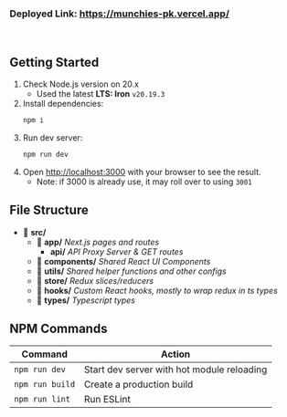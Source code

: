 ### Deployed Link: https://munchies-pk.vercel.app/

<br>

## Getting Started

1. Check Node.js version on 20.x 
   - Used the latest **LTS: Iron** `v20.19.3`
2. Install dependencies:
    ```sh
    npm i
    ```
3. Run dev server:
    ```sh
    npm run dev
    ```
4. Open [http://localhost:3000](http://localhost:3000) with your browser to see the result.
   - Note: if 3000 is already use, it may roll over to using `3001`


## File Structure
- 📁 **src/**
   - 📁 **app/** _Next.js pages and routes_
     - **api/** _API Proxy Server & GET routes_
   - 📁 **components/** _Shared React UI Components_
   - 📁 **utils/** _Shared helper functions and other configs_
   - 📁 **store/** _Redux slices/reducers_
   - 📁 **hooks/** _Custom React hooks, mostly to wrap redux in ts types_
   - 📁 **types/** _Typescript types_
  


## NPM Commands
| Command           | Action                                    |
|-------------------|-------------------------------------------|
| `npm run dev`     | Start dev server with hot module reloading|
| `npm run build`   | Create a production build                 |
| `npm run lint`    | Run ESLint                                | 
